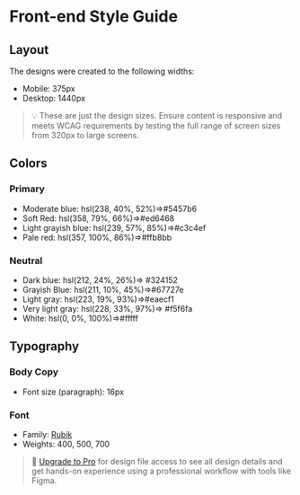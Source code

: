 # Front-end Style Guide

## Layout

The designs were created to the following widths:

- Mobile: 375px
- Desktop: 1440px

> 💡 These are just the design sizes. Ensure content is responsive and meets WCAG requirements by testing the full range of screen sizes from 320px to large screens.

## Colors

### Primary

- Moderate blue: hsl(238, 40%, 52%)=>#5457b6
- Soft Red: hsl(358, 79%, 66%)=>#ed6468
- Light grayish blue: hsl(239, 57%, 85%)=>#c3c4ef
- Pale red: hsl(357, 100%, 86%)=>#ffb8bb

### Neutral

- Dark blue: hsl(212, 24%, 26%)=>	#324152
- Grayish Blue: hsl(211, 10%, 45%)=>#67727e
- Light gray: hsl(223, 19%, 93%)=>#eaecf1
- Very light gray: hsl(228, 33%, 97%)=>	#f5f6fa
- White: hsl(0, 0%, 100%)=>#fffff

## Typography

### Body Copy

- Font size (paragraph): 16px

### Font

- Family: [Rubik](https://fonts.google.com/specimen/Rubik)
- Weights: 400, 500, 700

> 💎 [Upgrade to Pro](https://www.frontendmentor.io/pro?ref=style-guide) for design file access to see all design details and get hands-on experience using a professional workflow with tools like Figma.
